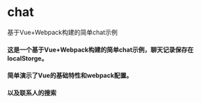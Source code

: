 # chat
基于Vue+Webpack构建的简单chat示例
#### 这是一个基于Vue+Webpack构建的简单chat示例，聊天记录保存在localStorge。
#### 简单演示了Vue的基础特性和webpack配置。
#### 以及联系人的搜索
